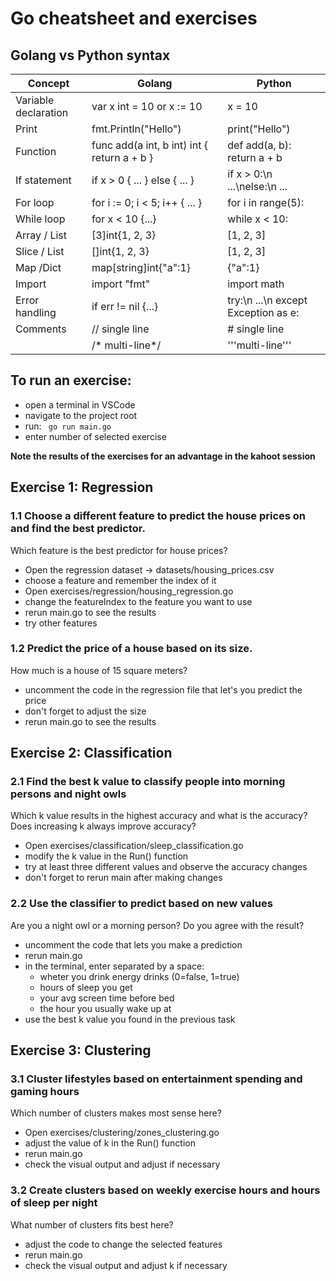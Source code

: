 # Go cheatsheet and exercises

## Golang vs Python syntax
| Concept   | Golang    |   Python  |
|-----------|-----------|-----------|
| Variable declaration  | var x int = 10 or x := 10 | x = 10|
| Print| fmt.Println("Hello")| print("Hello")
| Function| func add(a int, b int) int { return a + b } | def add(a, b): return a + b|
| If statement| if x > 0 { ... } else { ... }| if x > 0:\n ...\nelse:\n ...
|For loop| for i := 0; i < 5; i++ { ... }| for i in range(5):|
| While loop| for x < 10 {...}| while x < 10:|
| Array / List| [3]int{1, 2, 3}| [1, 2, 3]|
| Slice / List| []int{1, 2, 3}| [1, 2, 3]|
|Map /Dict| map[string]int{"a":1}| {"a":1}|
|Import| import "fmt"| import math|
|Error handling| if err != nil {...}| try:\n ...\n except Exception as e:|
|Comments| // single line| # single line|
|  | /* multi-line*/ | '''multi-line'''|

## To run an exercise:
- open a terminal in VSCode
- navigate to the project root 
- run: ``` go run main.go```
- enter number of selected exercise

__Note the results of the exercises for an advantage in the kahoot session__

## Exercise 1: Regression
### 1.1  Choose a different feature to predict the house prices on and find the best predictor.​
Which feature is the best predictor for house prices?
- Open the regression dataset -> datasets/housing_prices.csv
- choose a feature and remember the index of it
- Open exercises/regression/housing_regression.go
- change the featureIndex to the feature you want to use
- rerun main.go to see the results
- try other features


### 1.2 Predict the price of a house based on its size.
How much is a house of 15 square meters?
- uncomment the code in the regression file that let's you predict the price
- don't forget to adjust the size
- rerun main.go to see the results

## Exercise 2: Classification
### 2.1 Find the best k value to classify people into morning persons and night owls
Which k value results in the highest accuracy and what is the accuracy?
Does increasing k always improve accuracy?
- Open exercises/classification/sleep_classification.go
- modify the k value in the Run() function
- try at least three different values and observe the accuracy changes
- don't forget to rerun main after making changes

### 2.2 Use the classifier to predict based on new values
Are you a night owl or a morning person? Do you agree with the result?
- uncomment the code that lets you make a prediction
- rerun main.go
- in the terminal, enter separated by a space:
    - wheter you drink energy drinks (0=false, 1=true)
    - hours of sleep you get
    - your avg screen time before bed
    - the hour you usually wake up at
- use the best k value you found in the previous task

## Exercise 3: Clustering
### 3.1 Cluster lifestyles based on entertainment spending and gaming hours
Which number of clusters makes most sense here?
- Open exercises/clustering/zones_clustering.go
- adjust the value of k in the Run() function 
- rerun main.go
- check the visual output and adjust if necessary

### 3.2 Create clusters based on weekly exercise hours and hours of sleep per night
What number of clusters fits best here?
- adjust the code to change the selected features
- rerun main.go
- check the visual output and adjust k if necessary
